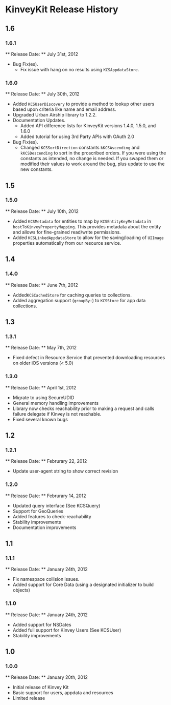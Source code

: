 # KinveyKit Release History

## 1.6
### 1.6.1
** Release Date: ** July 31st, 2012

* Bug Fix(es).
    * Fix issue with hang on no results using `KCSAppdataStore`.

### 1.6.0
** Release Date: ** July 30th, 2012

* Added `KCSUserDiscovery` to provide a method to lookup other users based upon criteria like name and email address. 
* Upgraded Urban Airship library to 1.2.2.
* Documentation Updates.
    * Added API difference lists for KinveyKit versions 1.4.0, 1.5.0, and 1.6.0
    * Added tutorial for using 3rd Party APIs with OAuth 2.0
* Bug Fix(es).
    * Changed `KCSSortDirection` constants `kKCSAscending` and `kKCSDescending` to sort in the proscribed orders. If you were using the constants as intended, no change is needed. If you swaped them or modified their values to work around the bug, plus update to use the new constants. 

## 1.5

### 1.5.0
** Release Date: ** July 10th, 2012

* Added `KCSMetadata` for entities to map by `KCSEntityKeyMetadata` in `hostToKinveyPropertyMapping`. This provides metadata about the entity and allows for fine-grained read/write permissions. 
* Added `KCSLinkedAppdataStore` to allow for the saving/loading of `UIImage` properties automatically from our resource service. 

## 1.4

### 1.4.0
** Release Date: ** June 7th, 2012

* Added`KCSCachedStore` for caching queries to collections. 
* Added aggregation support (`groupBy:`) to `KCSStore` for app data collections. 

## 1.3

### 1.3.1
** Release Date: ** May 7th, 2012

* Fixed defect in Resource Service that prevented downloading resources on older iOS versions (< 5.0)

### 1.3.0
** Release Date: ** April 1st, 2012

* Migrate to using SecureUDID
* General memory handling improvements
* Library now checks reachability prior to making a request and calls failure delegate if Kinvey is not reachable.
* Fixed several known bugs

## 1.2

### 1.2.1
** Release Date: ** Februrary 22, 2012

* Update user-agent string to show correct revision

### 1.2.0
** Release Date: ** Februrary 14, 2012

* Updated query interface (See KCSQuery)
* Support for GeoQueries
* Added features to check-reachability
* Stability improvements
* Documentation improvements

## 1.1

### 1.1.1
** Release Date: ** January 24th, 2012

* Fix namespace collision issues.
* Added support for Core Data (using a designated initializer to build objects)

### 1.1.0
** Release Date: ** January 24th, 2012

* Added support for NSDates
* Added full support for Kinvey Users (See KCSUser)
* Stability improvements

## 1.0

### 1.0.0
** Release Date: ** January 20th, 2012

* Initial release of Kinvey Kit
* Basic support for users, appdata and resources
* Limited release
